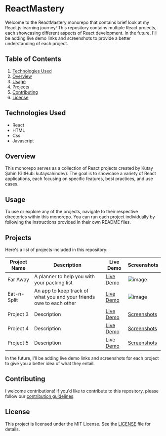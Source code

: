 # ReactMastery

Welcome to the ReactMastery monorepo that contains brief look at my React.js learning journey! This repository contains multiple React projects, each showcasing different aspects of React development. In the future, I'll be adding live demo links and screenshots to provide a better understanding of each project.

## Table of Contents

1. [Technologies Used](#technologies-used)
2. [Overview](#overview)
3. [Usage](#usage)
4. [Projects](#projects)
5. [Contributing](#contributing)
6. [License](#license)

## Technologies Used

- React
- HTML
- Css
- Javascript

## Overview

This monorepo serves as a collection of React projects created by Kutay Şahin (GitHub: kutaysahindev). The goal is to showcase a variety of React applications, each focusing on specific features, best practices, and use cases.

## Usage

To use or explore any of the projects, navigate to their respective directories within this monorepo. You can run each project individually by following the instructions provided in their own README files.

## Projects

Here's a list of projects included in this repository:

| Project Name    | Description   | Live Demo   | Screenshots |
| --------------- | ------------- | ----------- | ----------- |
| Far Away       | A planner to help you with your packing list   | [Live Demo](https://react-mastery-blush.vercel.app/) | ![image](https://github.com/kutaysahindev/ReactMastery/assets/79334889/2c10ff7e-aa16-4509-ae69-24e00f2deccc)|
| Eat-n-Split       | An app to keep track of what you and your friends owe to each other   | [Live Demo](https://eat-n-split-project.vercel.app/) | ![image](https://github.com/kutaysahindev/ReactMastery/assets/79334889/75f73668-7a1b-476c-a2b1-54cc6e4ee960)|
| Project 3       | Description   | [Live Demo](#) | [Screenshots](#) |
| Project 4       | Description   | [Live Demo](#) | [Screenshots](#) |
| Project 5       | Description   | [Live Demo](#) | [Screenshots](#) |

In the future, I'll be adding live demo links and screenshots for each project to give you a better idea of what they entail.

## Contributing

I welcome contributions! If you'd like to contribute to this repository, please follow our [contribution guidelines](CONTRIBUTING.md).

## License

This project is licensed under the MIT License. See the [LICENSE](LICENSE) file for details.
